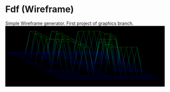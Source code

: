 # Fdf (Wireframe)
Simple Wireframe generator. First project of graphics branch.
<img src="https://github.com/S11Kelevra/Fdf/blob/master/fdfcap.png" width="700">
